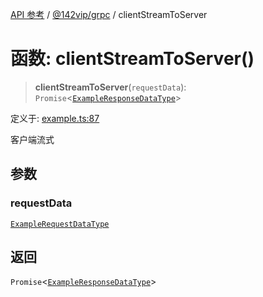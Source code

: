 [API 参考](../wiki/Home) / [@142vip/grpc](../wiki/@142vip.grpc) / clientStreamToServer

# 函数: clientStreamToServer()

> **clientStreamToServer**(`requestData`): `Promise`<[`ExampleResponseDataType`](../wiki/@142vip.grpc.%E6%8E%A5%E5%8F%A3.ExampleResponseDataType)>

定义于: [example.ts:87](https://github.com/142vip/core-x/blob/5281e59d2cdd2de59e1ea761d17ed7fe118d1e60/packages/grpc/src/example.ts#L87)

客户端流式

## 参数

### requestData

[`ExampleRequestDataType`](../wiki/@142vip.grpc.%E6%8E%A5%E5%8F%A3.ExampleRequestDataType)

## 返回

`Promise`<[`ExampleResponseDataType`](../wiki/@142vip.grpc.%E6%8E%A5%E5%8F%A3.ExampleResponseDataType)>
